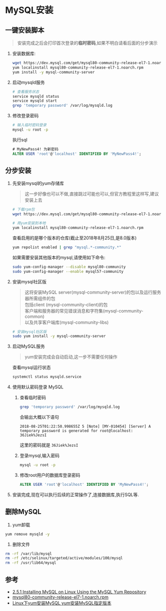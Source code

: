 # MySQL安装

## 一键安装脚本

> 安装完成之后会打印首次登录的**临时密码**,如果不明白请看后面的分步演示

1. 安装数据库:

    ```bash
    wget https://dev.mysql.com/get/mysql80-community-release-el7-1.noarch.rpm
    yum localinstall mysql80-community-release-el7-1.noarch.rpm 
    yum install -y mysql-community-server
    ```

2. 启动mysqld服务

    ```sh
    # 查看服务状态
    service mysqld status
    service mysqld start
    grep 'temporary password' /var/log/mysqld.log
    ```

3. 修改登录密码

    ```sh
    # 输入临时密码登录
    mysql -u root -p
    ```

    执行sql

    ```sql
    # MyNewPass4! 为新密码
    ALTER USER 'root'@'localhost' IDENTIFIED BY 'MyNewPass4!';
    ```

## 分步安装

1. 先安装mysql的yum存储库

    > 这一步好像也可以不做,直接跳过可能也可以,但官方教程里这样写,建议安装上去

    ```sh
    # 下载rpm包
    wget https://dev.mysql.com/get/mysql80-community-release-el7-1.noarch.rpm

    # 用yum安装到本地
    yum localinstall mysql80-community-release-el7-1.noarch.rpm 
    ```

    查看启用的是哪个版本的仓库(截止至2018年8月25日,是8.0版本)  

    ```sh
    yum repolist enabled | grep "mysql.*-community.*"
    ```

    如果需要安装其他版本的mysql,请使用如下命令:

    ```sh
    sudo yum-config-manager --disable mysql80-community
    sudo yum-config-manager --enable mysql57-community
    ```

2. 安装mysql社区版

    > 这将安装MySQL server(mysql-community-server)的包以及运行服务器所需组件的包  
    > 包括client (mysql-community-client)的包  
    > 客户端和服务器的常见错误消息和字符集(mysql-community-common)  
    > 以及共享客户端库(mysql-community-libs)

    ```sh
    # 安装mysql社区版
    sudo yum install -y mysql-community-server
    ```

3. 启动MySQL服务

    > yum安装完成会自动启动,这一步不需要任何操作

    查看mysql运行状态

    ```sh
    systemctl status mysqld.service
    ```

4. 使用默认密码登录 MySQL

    1. 查看临时密码

        ```sh
        grep 'temporary password' /var/log/mysqld.log
        ```

        会输出大概以下语句

        ```output
        2018-08-25T01:22:50.998655Z 5 [Note] [MY-010454] [Server] A temporary password is generated for root@localhost: 36Jiek%JezsI
        ```

        这里的密码就是 `36Jiek%JezsI`

    2. 登录mysql,输入密码

        ```sh
        mysql -u root -p
        ```

    3. 修改root用户的数据库登录密码

        ```sql
        ALTER USER 'root'@'localhost' IDENTIFIED BY 'MyNewPass4!';
        ```

5. 安装完成,现在可以执行后续的正常操作了,连接数据库,执行SQL等.

## 删除MySQL

1. yum卸载

```sh
yum remove mysqld -y
```

1. 删除文件

```sh
rm -rf /var/lib/mysql
rm -rf /etc/selinux/targeted/active/modules/100/mysql
rm -rf /usr/lib64/mysql
```

## 参考 

- [2.5.1 Installing MySQL on Linux Using the MySQL Yum Repository](https://dev.mysql.com/doc/refman/8.0/en/linux-installation-yum-repo.html)
- [mysql80-community-release-el7-1.noarch.rpm](https://dev.mysql.com/get/mysql80-community-release-el7-1.noarch.rpm)
- [Linux下yum安装MySQL yum安装MySQL指定版本](https://blog.csdn.net/Jerome_s/article/details/52883234)